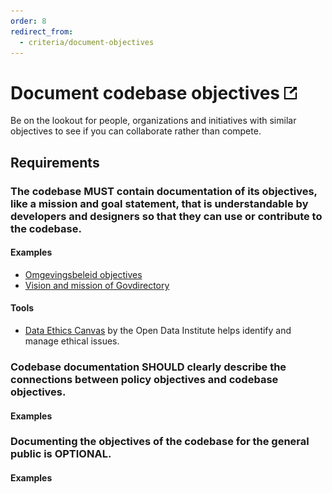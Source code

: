 ```yaml
---
order: 8
redirect_from:
  - criteria/document-objectives
---
```

# Document codebase objectives [![This criterion in the Standard for Public Code](../assets/link-symbol.png)](https://standard.publiccode.net/criteria/document-codebase-objectives.html)

<!-- SPDX-License-Identifier: CC0-1.0 -->
<!-- written in 2022 by The Foundation for Public Code <info@publiccode.net> -->

Be on the lookout for people, organizations and initiatives with similar objectives to see if you can collaborate rather than compete.

## Requirements

### The codebase MUST contain documentation of its objectives, like a mission and goal statement, that is understandable by developers and designers so that they can use or contribute to the codebase.

#### Examples

* [Omgevingsbeleid objectives](https://github.com/Provincie-Zuid-Holland/Omgevingsbeleid-Frontend#objectives)
* [Vision and mission of Govdirectory](https://github.com/govdirectory/website/blob/main/CONTRIBUTING.md#direction)

#### Tools

* [Data Ethics Canvas](https://theodi2022.wpengine.com/article/the-data-ethics-canvas-2021/#1674123020653-5e9f001c-5eb8) by the Open Data Institute helps identify and manage ethical issues.

### Codebase documentation SHOULD clearly describe the connections between policy objectives and codebase objectives.

#### Examples

### Documenting the objectives of the codebase for the general public is OPTIONAL.

#### Examples

